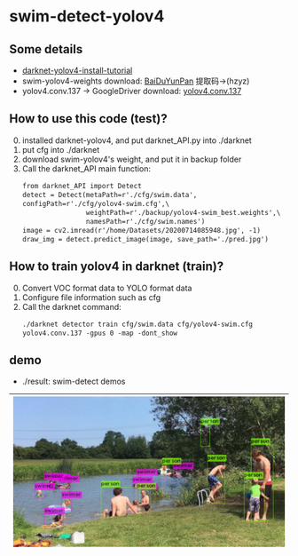 # swim-detect-yolov4


## Some details
* [darknet-yolov4-install-tutorial](https://github.com/AlexeyAB/darknet#how-to-compile-on-linux-using-make)
* swim-yolov4-weights download: [BaiDuYunPan](https://pan.baidu.com/s/183sC3Xj9NULhvpy-TNhoAA) 提取码->(hzyz)
* yolov4.conv.137 -> GoogleDriver download: [yolov4.conv.137 ](https://drive.google.com/open?id=1cewMfusmPjYWbrnuJRuKhPMwRe_b9PaT)


## How to use this code (test)?
0. installed darknet-yolov4, and put darknet_API.py into ./darknet
1. put cfg into ./darknet
2. download swim-yolov4's weight, and put it in backup folder
3. Call the darknet_API main function:
    ```
    from darknet_API import Detect
    detect = Detect(metaPath=r'./cfg/swim.data', configPath=r'./cfg/yolov4-swim.cfg',\
                    weightPath=r'./backup/yolov4-swim_best.weights',\
                    namesPath=r'./cfg/swim.names')
    image = cv2.imread(r'/home/Datasets/20200714085948.jpg', -1)
    draw_img = detect.predict_image(image, save_path='./pred.jpg')
    ```

    
## How to train yolov4 in darknet (train)?
0. Convert VOC format data to YOLO format data
1. Configure file information such as cfg
2. Call the darknet command:
    ```
    ./darknet detector train cfg/swim.data cfg/yolov4-swim.cfg yolov4.conv.137 -gpus 0 -map -dont_show
    ```

## demo
* ./result: swim-detect demos

|![swim-detect-demo](https://github.com/dmuqlzhang/swim-detect-yolov4/blob/master/result/result_demo.jpg?raw=true)|
|----|


